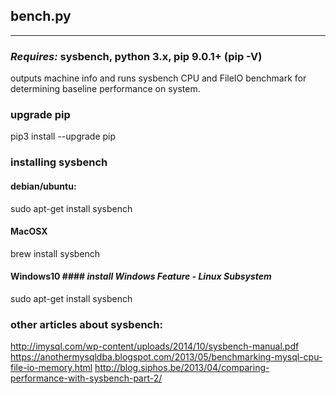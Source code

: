 
## bench.py ##
-----------------
### _Requires:_ sysbench, python 3.x, pip 9.0.1+ (pip -V) ###
outputs machine info and runs sysbench CPU and FileIO benchmark for
determining baseline performance on system.

### upgrade pip ###

pip3 install --upgrade pip

### installing sysbench ###

#### debian/ubuntu: ####
sudo apt-get install sysbench

#### MacOSX ####
brew install sysbench

#### Windows10 #### _install Windows Feature - Linux Subsystem_
sudo apt-get install sysbench

### other articles about sysbench: ###
http://imysql.com/wp-content/uploads/2014/10/sysbench-manual.pdf
https://anothermysqldba.blogspot.com/2013/05/benchmarking-mysql-cpu-file-io-memory.html
http://blog.siphos.be/2013/04/comparing-performance-with-sysbench-part-2/

